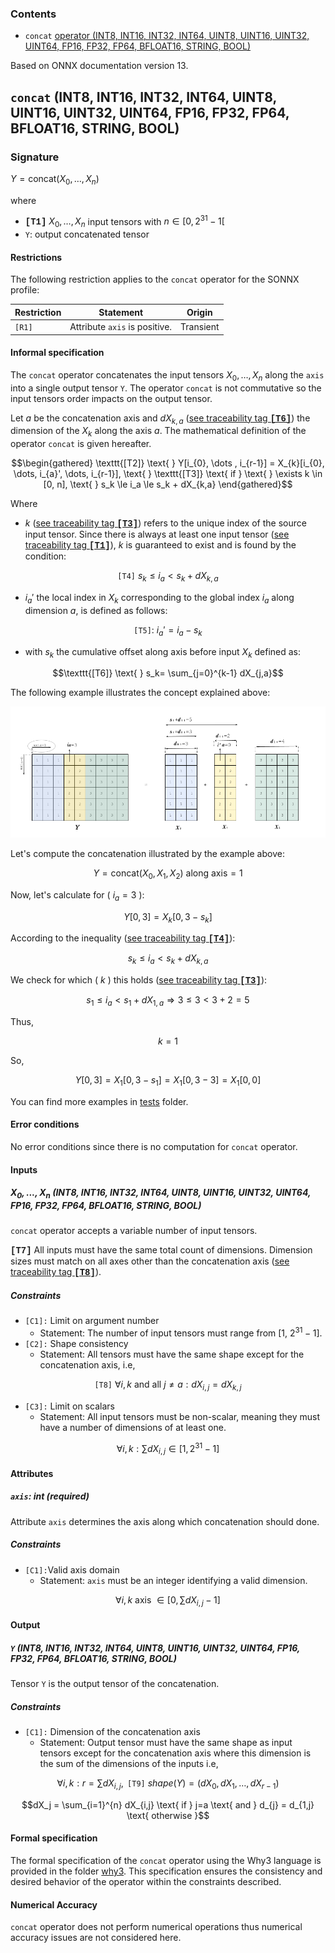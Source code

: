 
### Contents

- `concat` [operator (INT8, INT16, INT32, INT64, UINT8, UINT16, UINT32, UINT64, FP16, FP32, FP64, BFLOAT16, STRING, BOOL)](#types) 

Based on ONNX documentation version 13. 
<a id="types"></a>

## `concat` (INT8, INT16, INT32, INT64, UINT8, UINT16, UINT32, UINT64, FP16, FP32, FP64, BFLOAT16, STRING, BOOL)

### Signature

$Y = \text{concat}(X_{0}, \dots, X_{n})$

where
<a id="T1"></a>
- <b><span style="font-family: 'Courier New', monospace">[T1]</span></b> $X_{0}, \dots ,X_{n}$ input tensors with $n \in [0, 2^{31}-1[$
-  `Y`: output concatenated tensor

#### Restrictions

The following restriction applies to the `concat` operator for the SONNX profile:


| Restriction    | Statement | Origin |
| -------- | ------- | ------- |
| `[R1]`   | Attribute `axis` is positive. | Transient | 



#### Informal specification

The  `concat` operator concatenates the input tensors $X_{0}, \dots , X_{n}$ along the `axis` into a single output tensor `Y`. The operator `concat` is not commutative so the input tensors order impacts on the output tensor.

Let $a$ be the concatenation axis and $dX_{k,a}$ ([see traceability tag <b><span style="font-family: 'Courier New', monospace">[T6]</span></b>](#T6)) the dimension of the $X_{k}$ along the axis $a$. The mathematical definition of the operator `concat` is given hereafter. 

<a id="T2"></a>
<a id="T3"></a>
$$\begin{gathered}
 \texttt{[T2]} \text{  } Y[i_{0}, \dots , i_{r-1}] = X_{k}[i_{0}, \dots,  i_{a}', \dots, i_{r-1}], \text{  } \texttt{[T3]}  \text{  if } \text{  } \exists k \in [0, n], \text{  } s_k \le i_a \le s_k + dX_{k,a}
\end{gathered}$$


Where

- $k$ ([see traceability tag <b><span style="font-family: 'Courier New', monospace">[T3]</span></b>](#T3)) refers to the unique index of the source input tensor. Since there is always at least one input tensor ([see traceability tag <b><span style="font-family: 'Courier New', monospace">[T1]</span></b>](#T1)), $k$ is guaranteed to exist and is found by the condition:
<a id="T4"></a>
```math
 \texttt{[T4]} \text{  } s_k \leq i_{a} < s_k + dX_{k,a}
``` 
- $i_{a}'$ the local index in $X_{k}$ corresponding to the global index $i_{a}$ along dimension $a$, is defined as follows:
<a id="T5"></a>
```math
  \texttt{[T5]}\mathord{:} \text{  } i_{a}' = i_{a} - s_k
```
- with $s_k$ the cumulative offset along axis before input $X_{k}$ defined as:  
<a id="T6"></a>
```math
\texttt{[T6]}  \text{  } s_k= \sum_{j=0}^{k-1} dX_{j,a}
```

The following example illustrates the concept explained above:

![Concat example 1](assets/imgs/Concat_example.png)

Let's compute the concatenation illustrated by the example above:
```math
Y = \text{concat}(X_0, X_1, X_2) \text{ along axis}=1
```
Now, let's calculate for \( $i_a = 3$ \):
```math
Y[0, 3] = X_k[0, 3 - s_k]
```
According to the inequality ([see traceability tag <b><span style="font-family: 'Courier New', monospace">[T4]</span></b>](#T4)):
```math
s_k \leq i_a < s_k + dX_{k,a}
```
We check for which \( $k$ \) this holds ([see traceability tag <b><span style="font-family: 'Courier New', monospace">[T3]</span></b>](#T3)):
```math
s_1 \leq i_a < s_1 + dX_{1,a} \Rightarrow 3 \leq 3 < 3 + 2 = 5
```
Thus,
```math
k = 1
```
So,
```math
Y[0,3] = X_1[0, 3 - s_1] = X_1[0, 3 - 3] = X_1[0, 0]
```

You can find more examples in [tests](./tests/.) folder.


#### Error conditions
No error conditions since there is no computation for `concat` operator. 

#### Inputs


#####  **$X_{0},...,X_{n}$** (INT8, INT16, INT32, INT64, UINT8, UINT16, UINT32, UINT64, FP16, FP32, FP64, BFLOAT16, STRING, BOOL)

`concat` operator accepts a variable number of input tensors. 
<a id="T7"></a>

<b><span style="font-family: 'Courier New', monospace">[T7]</span></b> All inputs must have the same total count of dimensions. Dimension sizes must match on all axes other than the concatenation axis ([see traceability tag <b><span style="font-family: 'Courier New', monospace">[T8]</span></b>](#T8)). 

#####  Constraints

- `[C1]:` Limit on argument number
	- Statement: The number of input tensors must range from [1, $2^{31}-1$]. 
- `[C2]:` Shape consistency
    - Statement: All tensors must have the same shape except for the concatenation axis, i.e, 

<a id="T8"></a>
```math
 \texttt{[T8]} \text{  } \forall i,k \text{ and all } j \neq a: dX_{i,j} = dX_{k,j}
```
- `[C3]:` Limit on scalars
    - Statement: All input tensors must be non-scalar, meaning they must have a number of dimensions of at least one.  

```math
  \forall i,k : \sum dX_{i,j} \in [1, 2^{31}-1]
```

#### Attributes

##### `axis`: int (required)
Attribute  `axis`  determines the axis along which concatenation should done. 

##### Constraints

-   `[C1]:`Valid axis domain
    -   Statement: `axis` must be an integer identifying a valid dimension.
```math
 \forall i,k \text{  axis } \in [0, \sum dX_{i,j}-1]
```

#### Output

##### `Y` (INT8, INT16, INT32, INT64, UINT8, UINT16, UINT32, UINT64, FP16, FP32, FP64, BFLOAT16, STRING, BOOL)

Tensor  `Y`  is the output tensor of the concatenation.

##### Constraints

-   `[C1]:` Dimension of the concatenation axis
	-	 Statement: Output tensor must have the same shape as input tensors except for the concatenation axis where this dimension is the sum of the dimensions of the inputs i.e,

```math
   \forall i,k : r = \sum dX_{i,j}, \text{  }  \texttt{[T9]} \text{  } shape(Y) = (dX_0,dX_1, \dots, dX_{r-1})
```
```math
dX_j = \sum_{i=1}^{n} dX_{i,j} \text{ if } j=a \text{ and } d_{j} = d_{1,j} \text{ otherwise }
```      


#### Formal specification
The formal specification of the `concat` operator using the Why3 language is provided in the folder [why3](./why3/.). This specification ensures the consistency and desired behavior of the operator within the constraints described.

#### Numerical Accuracy
`concat` operator does not perform numerical operations thus numerical accuracy issues are not considered here. 
